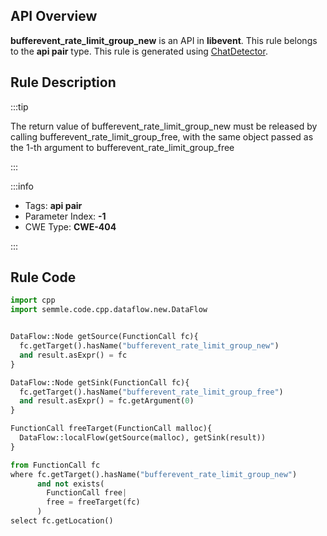 ---
---


## API Overview
**bufferevent_rate_limit_group_new** is an API in **libevent**. This rule belongs to the **api pair** type. This rule is generated using [ChatDetector](../../tools/ChatDetector).
## Rule Description

:::tip

The return value of bufferevent_rate_limit_group_new must be released by calling bufferevent_rate_limit_group_free, with the same object passed as the 1-th argument to bufferevent_rate_limit_group_free

:::

:::info

- Tags: **api pair**
- Parameter Index: **-1**
- CWE Type: **CWE-404**

:::

## Rule Code
```python
import cpp
import semmle.code.cpp.dataflow.new.DataFlow


DataFlow::Node getSource(FunctionCall fc){
  fc.getTarget().hasName("bufferevent_rate_limit_group_new")
  and result.asExpr() = fc
}

DataFlow::Node getSink(FunctionCall fc){
  fc.getTarget().hasName("bufferevent_rate_limit_group_free")
  and result.asExpr() = fc.getArgument(0)
}

FunctionCall freeTarget(FunctionCall malloc){
  DataFlow::localFlow(getSource(malloc), getSink(result))
}

from FunctionCall fc
where fc.getTarget().hasName("bufferevent_rate_limit_group_new")
      and not exists(
        FunctionCall free| 
        free = freeTarget(fc)
      )
select fc.getLocation()

```